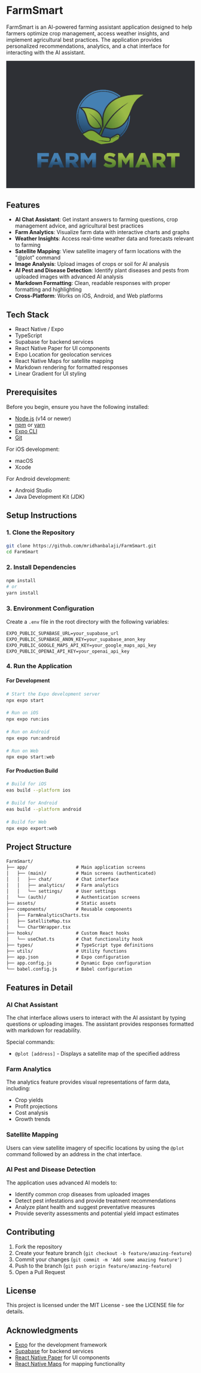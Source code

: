 # FarmSmart

FarmSmart is an AI-powered farming assistant application designed to help farmers optimize crop management, access weather insights, and implement agricultural best practices. The application provides personalized recommendations, analytics, and a chat interface for interacting with the AI assistant.

![FarmSmart Logo](assets/farm_smart_transparent.png)

## Features

- **AI Chat Assistant**: Get instant answers to farming questions, crop management advice, and agricultural best practices
- **Farm Analytics**: Visualize farm data with interactive charts and graphs
- **Weather Insights**: Access real-time weather data and forecasts relevant to farming
- **Satellite Mapping**: View satellite imagery of farm locations with the "@plot" command
- **Image Analysis**: Upload images of crops or soil for AI analysis
- **AI Pest and Disease Detection**: Identify plant diseases and pests from uploaded images with advanced AI analysis
- **Markdown Formatting**: Clean, readable responses with proper formatting and highlighting
- **Cross-Platform**: Works on iOS, Android, and Web platforms

## Tech Stack

- React Native / Expo
- TypeScript
- Supabase for backend services
- React Native Paper for UI components
- Expo Location for geolocation services
- React Native Maps for satellite mapping
- Markdown rendering for formatted responses
- Linear Gradient for UI styling

## Prerequisites

Before you begin, ensure you have the following installed:

- [Node.js](https://nodejs.org/) (v14 or newer)
- [npm](https://www.npmjs.com/) or [yarn](https://yarnpkg.com/)
- [Expo CLI](https://docs.expo.dev/get-started/installation/)
- [Git](https://git-scm.com/)

For iOS development:

- macOS
- Xcode

For Android development:

- Android Studio
- Java Development Kit (JDK)

## Setup Instructions

### 1. Clone the Repository

```bash
git clone https://github.com/mridhanbalaji/FarmSmart.git
cd FarmSmart
```

### 2. Install Dependencies

```bash
npm install
# or
yarn install
```

### 3. Environment Configuration

Create a `.env` file in the root directory with the following variables:

```
EXPO_PUBLIC_SUPABASE_URL=your_supabase_url
EXPO_PUBLIC_SUPABASE_ANON_KEY=your_supabase_anon_key
EXPO_PUBLIC_GOOGLE_MAPS_API_KEY=your_google_maps_api_key
EXPO_PUBLIC_OPENAI_API_KEY=your_openai_api_key
```

### 4. Run the Application

#### For Development

```bash
# Start the Expo development server
npx expo start

# Run on iOS
npx expo run:ios

# Run on Android
npx expo run:android

# Run on Web
npx expo start:web
```

#### For Production Build

```bash
# Build for iOS
eas build --platform ios

# Build for Android
eas build --platform android

# Build for Web
npx expo export:web
```

## Project Structure

```
FarmSmart/
├── app/                  # Main application screens
│   ├── (main)/           # Main screens (authenticated)
│   │   ├── chat/         # Chat interface
│   │   ├── analytics/    # Farm analytics
│   │   └── settings/     # User settings
│   └── (auth)/           # Authentication screens
├── assets/               # Static assets
├── components/           # Reusable components
│   ├── FarmAnalyticsCharts.tsx
│   ├── SatelliteMap.tsx
│   └── ChartWrapper.tsx
├── hooks/                # Custom React hooks
│   └── useChat.ts        # Chat functionality hook
├── types/                # TypeScript type definitions
├── utils/                # Utility functions
├── app.json              # Expo configuration
├── app.config.js         # Dynamic Expo configuration
└── babel.config.js       # Babel configuration
```

## Features in Detail

### AI Chat Assistant

The chat interface allows users to interact with the AI assistant by typing questions or uploading images. The assistant provides responses formatted with markdown for readability.

Special commands:

- `@plot [address]` - Displays a satellite map of the specified address

### Farm Analytics

The analytics feature provides visual representations of farm data, including:

- Crop yields
- Profit projections
- Cost analysis
- Growth trends

### Satellite Mapping

Users can view satellite imagery of specific locations by using the `@plot` command followed by an address in the chat interface.

### AI Pest and Disease Detection

The application uses advanced AI models to:

- Identify common crop diseases from uploaded images
- Detect pest infestations and provide treatment recommendations
- Analyze plant health and suggest preventative measures
- Provide severity assessments and potential yield impact estimates

## Contributing

1. Fork the repository
2. Create your feature branch (`git checkout -b feature/amazing-feature`)
3. Commit your changes (`git commit -m 'Add some amazing feature'`)
4. Push to the branch (`git push origin feature/amazing-feature`)
5. Open a Pull Request

## License

This project is licensed under the MIT License - see the LICENSE file for details.

## Acknowledgments

- [Expo](https://expo.dev/) for the development framework
- [Supabase](https://supabase.io/) for backend services
- [React Native Paper](https://callstack.github.io/react-native-paper/) for UI components
- [React Native Maps](https://github.com/react-native-maps/react-native-maps) for mapping functionality
